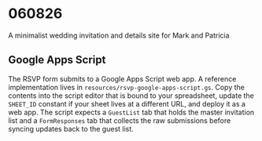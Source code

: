 # 060826
A minimalist wedding invitation and details site for Mark and Patricia

## Google Apps Script

The RSVP form submits to a Google Apps Script web app. A reference
implementation lives in `resources/rsvp-google-apps-script.gs`. Copy the
contents into the script editor that is bound to your spreadsheet, update the
`SHEET_ID` constant if your sheet lives at a different URL, and deploy it as a
web app. The script expects a `GuestList` tab that holds the master invitation
list and a `FormResponses` tab that collects the raw submissions before syncing
updates back to the guest list.

